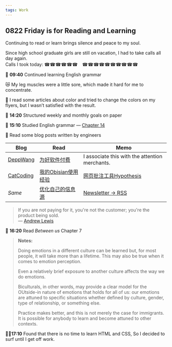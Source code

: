 ```yaml
---
tags: Work
---
```


## 0822 Friday is for Reading and Learning 

Continuing to read or learn brings silence and peace to my soul.

Since high school graduate girls are still on vacation, I had to take calls all day again.  
Calls I took today: ☎☎☎☎☎☎　☎☎☎☎☎☎☎☎☎☎

📗 **09:40** Continued learning English grammar

😿 My leg muscles were a little sore, which made it hard for me to concentrate.

💭 I read some articles about color and tried to change the colors on my flyers, but I wasn’t satisfied with the result.

📝 **14:20** Structured weekly and monthly goals on paper

📗 **15:10** Studied English grammar — [Chapter 14](https://llwslc.github.io/grammar-club/content/Chapter14.html)

🪽 Read some blog posts written by engineers

|Blog|Read|Memo|
|---|---|---|
|[DeppWang](https://depp.wang/)|[为好软件付费](https://depp.wang/2024/software-payment/)|I associate this with the attention merchants.|
|[CatCoding](https://catcoding.me/archives/)|[我的Obisian使用经验](https://catcoding.me/p/obsidian-for-programmer/)|[网页批注工具Hypothesis](https://web.hypothes.is/)|
|*Same*|[优化自己的信息源](https://catcoding.me/p/get-better-info/)|[Newsletter → RSS](https://kill-the-newsletter.com/)|

>If you are not paying for it, you're not the customer; you're the product being sold.  
>— [Andrew Lewis](https://x.com/andlewis/status/24380177712)

📖 **16:20** Read *Between us* Chapter 7

>**Notes:**
>
>Doing emotions in a different culture can be learned but, for most people, it will take more than a lifetime. This may also be true when it comes to emotion perception.
>
>Even a relatively brief exposure to another culture affects the way we do emotions.
>
>Biculturals, in other words, may provide a clear model for the OUtside-in nature of emotions that holds for all of us:
>our emotions are attuned to specific situations whether defined by culture, gender, type of relationship, or something else.
>
>Practice makes better, and this is not merely the case for immigrants.
>It is possible for anybody to learn and become attuned to other contexts.

🏄‍♀️**17:10** Found that there is no time to learn HTML and CSS, So I decided to surf until I get off work.
